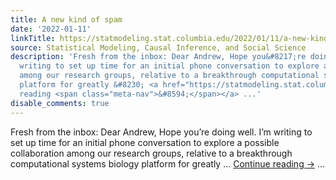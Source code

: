 ```yaml
---
title: A new kind of spam
date: '2022-01-11'
linkTitle: https://statmodeling.stat.columbia.edu/2022/01/11/a-new-kind-of-spam/
source: Statistical Modeling, Causal Inference, and Social Science
description: 'Fresh from the inbox: Dear Andrew, Hope you&#8217;re doing well. I&#8217;m
  writing to set up time for an initial phone conversation to explore a possible collaboration
  among our research groups, relative to a breakthrough computational systems biology
  platform for greatly &#8230; <a href="https://statmodeling.stat.columbia.edu/2022/01/11/a-new-kind-of-spam/">Continue
  reading <span class="meta-nav">&#8594;</span></a> ...'
disable_comments: true
---
```

Fresh from the inbox: Dear Andrew, Hope you&#8217;re doing well. I&#8217;m writing to set up time for an initial phone conversation to explore a possible collaboration among our research groups, relative to a breakthrough computational systems biology platform for greatly &#8230; <a href="https://statmodeling.stat.columbia.edu/2022/01/11/a-new-kind-of-spam/">Continue reading <span class="meta-nav">&#8594;</span></a> ...